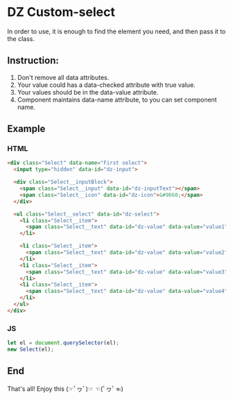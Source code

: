 # DZ Custom-select

In order to use, it is enough to find the element you need, and then pass it to the class.

## Instruction:
1. Don't remove all data attributes.
2. Your value could has a data-checked attribute with true value.
3. Your values should be in the data-value attribute.
4. Component maintains data-name attribute, to you can set component name.

## Example

### HTML
```html
<div class="Select" data-name="First select">
  <input type="hidden" data-id="dz-input">

  <div class="Select__inputBlock">
    <span class="Select__input" data-id="dz-inputText"></span>
    <span class="Select__icon" data-id="dz-icon">&#9660;</span>
  </div>

  <ul class="Select__select" data-id="dz-select">
    <li class="Select__item">
      <span class="Select__text" data-id="dz-value" data-value="value1">Text 1</span>
    </li>

    <li class="Select__item">
      <span class="Select__text" data-id="dz-value" data-value="value2">Text 2</span>
    </li>
    <li class="Select__item">
      <span class="Select__text" data-id="dz-value" data-value="value3" data-checked="true">Text 3</span>
    </li>
    <li class="Select__item">
      <span class="Select__text" data-id="dz-value" data-value="value4">Text 4</span>
    </li>
  </ul>
</div>
```

### JS
```js
let el = document.querySelector(el);
new Select(el);
```

## End
That's all! Enjoy this (☞ﾟヮﾟ)☞ ☜(ﾟヮﾟ☜)
